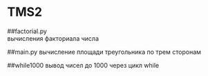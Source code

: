# TMS2
##factorial.py  
вычисления факториала числа

##main.py 
вычисление площади треугольника по трем сторонам 

##while1000 
вывод чисел до 1000 через цикл while